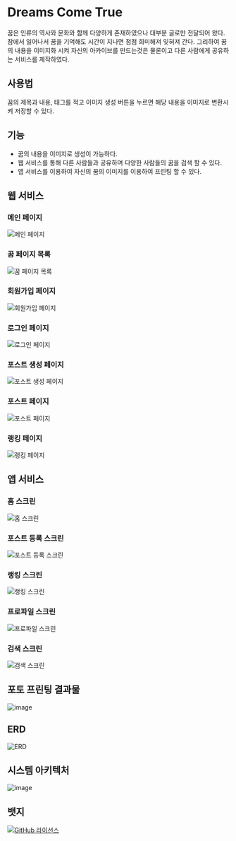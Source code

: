 # Dreams Come True

꿈은 인류의 역사와 문화와 함께 다양하게 존재하였으나 대부분 글로만 전달되어 왔다.
잠에서 일어나서 꿈을 기억해도 시간이 지나면 점점 희미해져 잊혀져 간다.
그리하여 꿈의 내용을 이미지화 시켜 자신의 아카이브를 만드는것은 물론이고 다른 사람에게 공유하는 서비스를 제작하였다.

## 사용법
꿈의 제목과 내용, 태그를 적고 이미지 생성 버튼을 누르면 해당 내용을 이미지로 변환시켜 저장할 수 있다.

## 기능

- 꿈의 내용을 이미지로 생성이 가능하다.
- 웹 서비스를 통해 다른 사람들과 공유하며 다양한 사람들의 꿈을 검색 할 수 있다.
- 앱 서비스를 이용하여 자신의 꿈의 이미지를 이용하여 프린팅 할 수 있다.

## 웹 서비스

### 메인 페이지
![메인 페이지](https://github.com/DragonSky2357/DreamsComeTrue/assets/38320524/055a36d4-f6c4-443c-b7ee-5b6d988f10dc)

### 꿈 페이지 목록
![꿈 페이지 목록](https://github.com/DragonSky2357/DreamsComeTrue/assets/38320524/ca4bcc16-0a44-46d7-998f-0d4eaabc92a6)

### 회원가입 페이지
![회원가입 페이지](https://github.com/DragonSky2357/DreamsComeTrue/assets/38320524/32883b26-e332-4cb1-87ba-dee72a2a7d9b)

### 로그인 페이지
![로그인 페이지](https://github.com/DragonSky2357/DreamsComeTrue/assets/38320524/d20413eb-3d76-4788-9ef1-3f093048213a)

### 포스트 생성 페이지
![포스트 생성 페이지](https://github.com/DragonSky2357/DreamsComeTrue/assets/38320524/c29b5ff4-0d54-40d2-88c8-2b8e73816b78)

### 포스트 페이지
![포스트 페이지](https://github.com/DragonSky2357/DreamsComeTrue/assets/38320524/d48d9292-b7c0-492e-a788-8faf836435d0)

### 랭킹 페이지
![랭킹 페이지](https://github.com/DragonSky2357/DreamsComeTrue/assets/38320524/e833a540-3cf5-4318-8b72-f09d164b3928)

## 앱 서비스

### 홈 스크린 
![홈 스크린](https://github.com/DragonSky2357/DreamsComeTrue/assets/38320524/f84cdc1a-2bc6-4476-ac61-97d5ca48b12c)

### 포스트 등록 스크린 
![포스트 등록 스크린](https://github.com/DragonSky2357/DreamsComeTrue/assets/38320524/e2b63a1b-743a-4245-8f0a-eb3d1f49bfa6)

### 랭킹 스크린
![랭킹 스크린](htps://github.com/DragonSky2357/DreamsComeTrue/assets/38320524/367dd55e-7469-4427-b27f-168adcab4748)

### 프로파일 스크린
![프로파일 스크린](https://github.com/DragonSky2357/DreamsComeTrue/assets/38320524/681b5d17-cb82-4ec4-a16f-33d9a83a44d4)

### 검색 스크린
![검색 스크린](https://github.com/DragonSky2357/DreamsComeTrue/assets/38320524/5849288d-786f-4993-b4e6-830d3e8bb394)

## 포토 프린팅 결과물
![image](https://github.com/DragonSky2357/DreamsComeTrue/assets/38320524/7bac0a94-4588-4370-b204-6e92f5b6ab1f)

## ERD
![ERD](https://github.com/DragonSky2357/DreamsComeTrue/assets/38320524/2f1a2c3c-ec31-4179-aa8a-c3ea1de56491)

## 시스템 아키텍처
![image](https://github.com/DragonSky2357/DreamsComeTrue/assets/38320524/1e37a018-59bd-4048-84f8-95856d3828f2)

## 뱃지

[![GitHub 라이선스](https://img.shields.io/github/license/사용자명/프로젝트명)](LICENSE)

